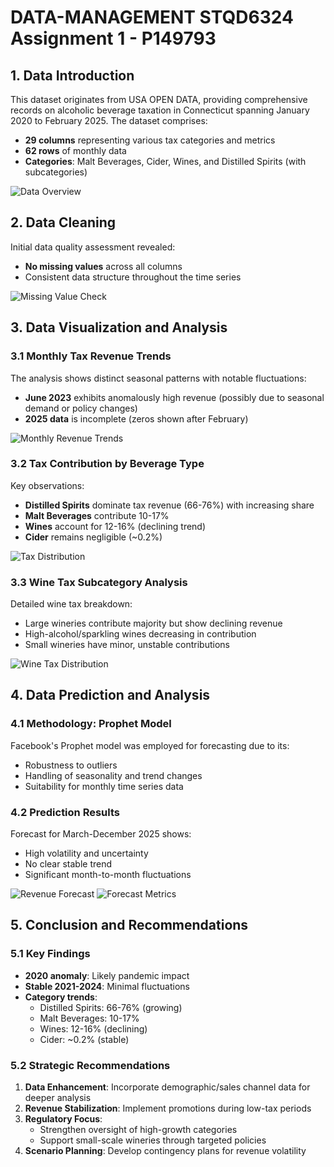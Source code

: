 
# DATA-MANAGEMENT STQD6324 Assignment 1 - P149793

## 1. Data Introduction
This dataset originates from USA OPEN DATA, providing comprehensive records on alcoholic beverage taxation in Connecticut spanning January 2020 to February 2025. The dataset comprises:

- **29 columns** representing various tax categories and metrics
- **62 rows** of monthly data
- **Categories**: Malt Beverages, Cider, Wines, and Distilled Spirits (with subcategories)

![Data Overview](/Assignment1-picture/picture7.png)

## 2. Data Cleaning
Initial data quality assessment revealed:
- **No missing values** across all columns
- Consistent data structure throughout the time series

![Missing Value Check](/Assignment1-picture/picture1.png)

## 3. Data Visualization and Analysis

### 3.1 Monthly Tax Revenue Trends
The analysis shows distinct seasonal patterns with notable fluctuations:
- **June 2023** exhibits anomalously high revenue (possibly due to seasonal demand or policy changes)
- **2025 data** is incomplete (zeros shown after February)

![Monthly Revenue Trends](/Assignment1-picture/picture2.png)

### 3.2 Tax Contribution by Beverage Type
Key observations:
- **Distilled Spirits** dominate tax revenue (66-76%) with increasing share
- **Malt Beverages** contribute 10-17%
- **Wines** account for 12-16% (declining trend)
- **Cider** remains negligible (~0.2%)

![Tax Distribution](/Assignment1-picture/picture3.png)

### 3.3 Wine Tax Subcategory Analysis
Detailed wine tax breakdown:
- Large wineries contribute majority but show declining revenue
- High-alcohol/sparkling wines decreasing in contribution
- Small wineries have minor, unstable contributions

![Wine Tax Distribution](/Assignment1-picture/picture4.png)

## 4. Data Prediction and Analysis

### 4.1 Methodology: Prophet Model
Facebook's Prophet model was employed for forecasting due to its:
- Robustness to outliers
- Handling of seasonality and trend changes
- Suitability for monthly time series data

### 4.2 Prediction Results
Forecast for March-December 2025 shows:
- High volatility and uncertainty
- No clear stable trend
- Significant month-to-month fluctuations

![Revenue Forecast](/Assignment1-picture/picture5.png)
![Forecast Metrics](/Assignment1-picture/picture6.png)

## 5. Conclusion and Recommendations

### 5.1 Key Findings
- **2020 anomaly**: Likely pandemic impact
- **Stable 2021-2024**: Minimal fluctuations
- **Category trends**:
  - Distilled Spirits: 66-76% (growing)
  - Malt Beverages: 10-17%
  - Wines: 12-16% (declining)
  - Cider: ~0.2% (stable)

### 5.2 Strategic Recommendations
1. **Data Enhancement**: Incorporate demographic/sales channel data for deeper analysis
2. **Revenue Stabilization**: Implement promotions during low-tax periods
3. **Regulatory Focus**:
   - Strengthen oversight of high-growth categories
   - Support small-scale wineries through targeted policies
4. **Scenario Planning**: Develop contingency plans for revenue volatility
